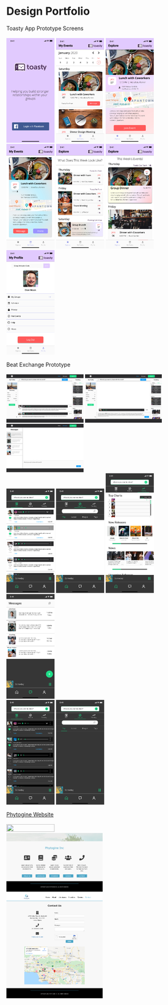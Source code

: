 # Design Portfolio
Toasty App Prototype Screens \
\
<img src="Toasty%20Mobile%20App/Login.jpg" width="25%" height="25%">
<img src="Toasty%20Mobile%20App/My%20Events%20(Design%201).jpg" width="25%" height="25%">
<img src="Toasty%20Mobile%20App/Event%20Detail%20(2).jpg" width="25%" height="25%">
<img src="Toasty%20Mobile%20App/Event%20Details%20(Joined).jpg" width="25%" height="25%">
<img src="Toasty%20Mobile%20App/Explore%20(Small).jpg" width="25%" height="25%">
<img src="Toasty%20Mobile%20App/Explore%20(Medium).jpg" width="25%" height="25%">
<img src="Toasty%20Mobile%20App/Profile.jpg" width="25%" height="25%">

Beat Exchange Prototype \
\
<img src="BeatExchange/Desktop%20(Home,%20Default).jpg" width="40%" height="40%">
<img src="BeatExchange/Desktop%20(Home%20Post,%20Default).jpg" width="40%" height="40%">
<img src="BeatExchange/Desktop%20(Messages,%20Default).jpg" width="40%" height="40%"> \
<img src="BeatExchange/iPhone%2011%20Pro%20Max%20(Home,%20Wall,%20Default).jpg" width="25%" height="25%">
<img src="BeatExchange/(Home,%20Explore,%20Default).jpg" width="25%" height="25%">
<img src="BeatExchange/(Home,%20Trending,%20Default).jpg" width="25%" height="25%">
<img src="BeatExchange/(Message,%20Default).jpg" width="25%" height="25%"> \
<img src="BeatExchange/(Home,%20Wall,%20Dark%20Mode).jpg" width="25%" height="25%">
<img src="BeatExchange/(Home,%20Explore,%20Dark%20Mode).jpg" width="25%" height="25%">

<a href="http://phytogine.com/">Phytogine Website</a> \
\
<img src="Phytogine%20Website/Phytogine%20(Home).png" width="50%" height="50%">
<img src="Phytogine%20Website/Phytogine%20(Home%202).png" width="50%" height="50%">
<img src="Phytogine%20Website/Phytogine%20(Contact%20Us).png" width="50%" height="50%">
